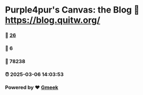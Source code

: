 # Purple4pur's Canvas: the Blog :link: https://blog.quitw.org/ 
### :page_facing_up: [26](https://blog.quitw.org//tag.html) 
### :speech_balloon: 6 
### :hibiscus: 78238 
### :alarm_clock: 2025-03-06 14:03:53 
### Powered by :heart: [Gmeek](https://github.com/Meekdai/Gmeek)
